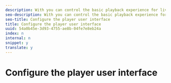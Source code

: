 ```yaml
---
description: With you can control the basic playback experience for live and video on demand (VOD). provides methods and properties on the player instance that you can use to configure the player user interface.
seo-description: With you can control the basic playback experience for live and video on demand (VOD). provides methods and properties on the player instance that you can use to configure the player user interface.
seo-title: Configure the player user interface
title: Configure the player user interface
uuid: 54a0b45e-3d93-4755-ae8b-04fe7e8eb24a
index: n
internal: n
snippet: y
translate: y
---
```


# Configure the player user interface

